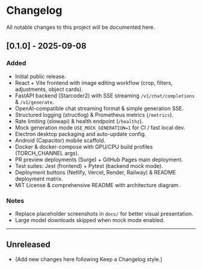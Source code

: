 # Changelog

All notable changes to this project will be documented here.

## [0.1.0] - 2025-09-08
### Added
- Initial public release.
- React + Vite frontend with image editing workflow (crop, filters, adjustments, object cards).
- FastAPI backend (Starcoder2) with SSE streaming `/v1/chat/completions` & `/v1/generate`.
- OpenAI-compatible chat streaming format & simple generation SSE.
- Structured logging (structlog) & Prometheus metrics (`/metrics`).
- Rate limiting (slowapi) & health endpoint (`/healthz`).
- Mock generation mode `USE_MOCK_GENERATION=1` for CI / fast local dev.
- Electron desktop packaging and auto-update config.
- Android (Capacitor) mobile scaffold.
- Docker & docker-compose with GPU/CPU build profiles (TORCH_CHANNEL args).
- PR preview deployments (Surge) + GitHub Pages main deployment.
- Test suites: Jest (frontend) + Pytest (backend mock mode).
- Deployment buttons (Netlify, Vercel, Render, Railway) & README deployment matrix.
- MIT License & comprehensive README with architecture diagram.

### Notes
- Replace placeholder screenshots in `docs/` for better visual presentation.
- Large model downloads skipped when mock mode enabled.

---

## Unreleased
- (Add new changes here following Keep a Changelog style.)
